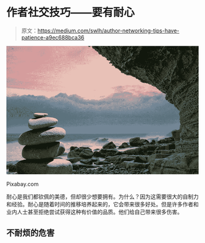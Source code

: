 # 作者社交技巧——要有耐心

> 原文：<https://medium.com/swlh/author-networking-tips-have-patience-a9ec688bca36>

![](img/6f28385f95c1b527a647b3cbfd1829cf.png)

Pixabay.com

耐心是我们都钦佩的美德，但却很少想要拥有。为什么？因为这需要很大的自制力和经验。耐心是随着时间的推移培养起来的，它会带来很多好处。但是许多作者和业内人士甚至拒绝尝试获得这种有价值的品质。他们给自己带来很多伤害。

## **不耐烦的危害**